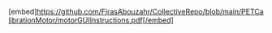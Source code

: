 
[embed]https://github.com/FirasAbouzahr/CollectiveRepo/blob/main/PETCalibrationMotor/motorGUIInstructions.pdf[/embed]
